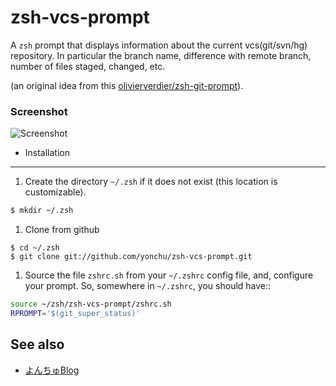 zsh-vcs-prompt
======================
A ``zsh`` prompt that displays information about the current vcs(git/svn/hg) repository.
In particular the branch name, difference with remote branch, number of files staged, changed, etc.

(an original idea from this [olivierverdier/zsh-git-prompt](https://github.com/olivierverdier/zsh-git-prompt)).

### Screenshot
![Screenshot](https://raw.github.com/yonchu/zsh-vcs-prompt/master/img/sample01.png)

* Installation
---------------
1. Create the directory ``~/.zsh`` if it does not exist (this location is customizable).
```bash
$ mkdir ~/.zsh
```
1. Clone from github
```console
$ cd ~/.zsh
$ git clone git://github.com/yonchu/zsh-vcs-prompt.git
```
1. Source the file ``zshrc.sh`` from your ``~/.zshrc`` config file, and, configure your prompt. So, somewhere in ``~/.zshrc``, you should have::
```bash
source ~/zsh/zsh-vcs-prompt/zshrc.sh
RPROMPT='$(git_super_status)'
```

See also
---------------
* [よんちゅBlog](http://yonchu.hatenablog.com/)
